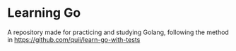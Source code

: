 # Learning Go
A repository made for practicing and studying Golang, following the method in https://github.com/quii/learn-go-with-tests
